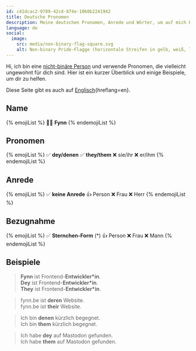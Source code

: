 ```yaml
---
id: c41dcac2-9789-42cd-874e-1060b2241942
title: Deutsche Pronomen
description: Meine deutschen Pronomen, Anrede und Wörter, um auf mich Bezug zu nehmen.
language: de
social:
  image:
    src: media/non-binary-flag-square.svg
    alt: Non-binary Pride-Flagge (horizontale Streifen in gelb, weiß, lila und schwarz).
---
```


Hi, ich bin eine [nicht-binäre Person](https://de.wikipedia.org/wiki/Nichtbinäre_Geschlechtsidentität) und verwende Pronomen, die vielleicht ungewohnt für dich sind. Hier ist ein kurzer Überblick und einige Beispiele, um dir zu helfen.

Diese Seite gibt es auch auf [Englisch](../en/){hreflang=en}.

## Name

{% emojiList %}
🧑🏻 **Fynn**
{% endemojiList %}

## Pronomen

{% emojiList %}
✅ **dey/denen**
✅ **they/them**
❌ sie/ihr
❌ er/ihm
{% endemojiList %}

## Anrede

{% emojiList %}
✅ **keine Anrede**
👍 Person
❌ Frau
❌ Herr
{% endemojiList %}

## Bezugnahme

{% emojiList %}
✅ **Sternchen-Form** (*)
👍 Person
❌ Frau
❌ Mann
{% endemojiList %}

## Beispiele

> **Fynn** ist Frontend-**Entwickler*in**.<br>
> **Dey** ist Frontend-**Entwickler*in**.<br>
> **They** ist Frontend-**Entwickler*in**.

> fynn.be ist **deren** Website.<br>
> fynn.be ist **their** Website.

> Ich bin **denen** kürzlich begegnet.<br>
> Ich bin **them** kürzlich begegnet.

> Ich habe **dey** auf Mastodon gefunden.<br>
> Ich habe **them** auf Mastodon gefunden.
